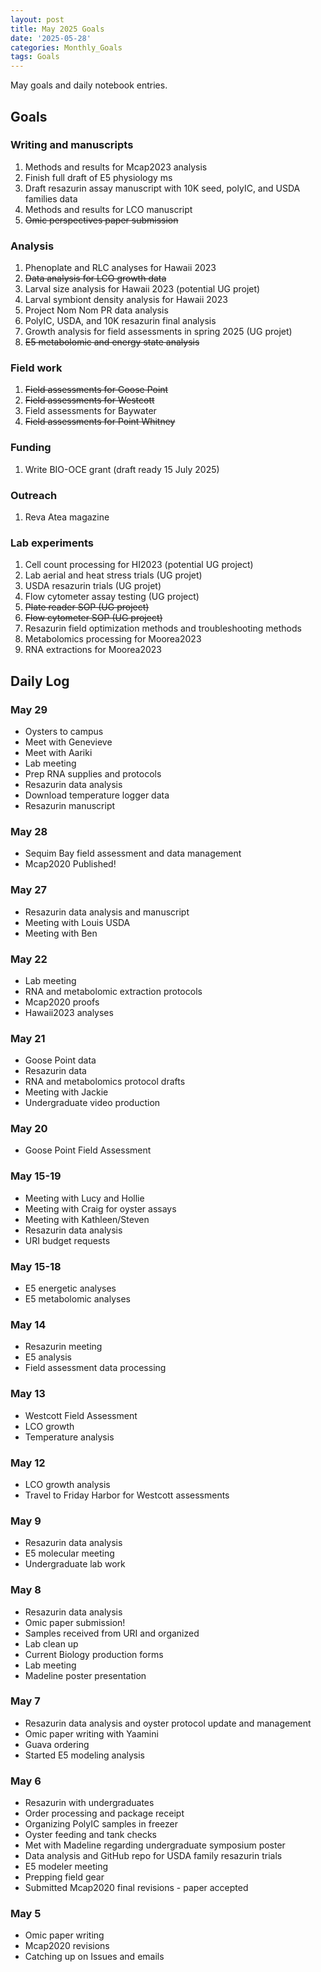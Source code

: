 ```yaml
---
layout: post
title: May 2025 Goals
date: '2025-05-28'
categories: Monthly_Goals
tags: Goals
---
```


May goals and daily notebook entries. 

## Goals  

### Writing and manuscripts 
              
1. Methods and results for Mcap2023 analysis
2. Finish full draft of E5 physiology ms  
3. Draft resazurin assay manuscript with 10K seed, polyIC, and USDA families data
4. Methods and results for LCO manuscript 
5. ~~Omic perspectives paper submission~~ 

### Analysis

1. Phenoplate and RLC analyses for Hawaii 2023
2. ~~Data analysis for LCO growth data~~ 
3. Larval size analysis for Hawaii 2023 (potential UG projet)
4. Larval symbiont density analysis for Hawaii 2023
5. Project Nom Nom PR data analysis 
6. PolyIC, USDA, and 10K resazurin final analysis 
7. Growth analysis for field assessments in spring 2025 (UG projet)
8. ~~E5 metabolomic and energy state analysis~~

### Field work 

1. ~~Field assessments for Goose Point~~ 
2. ~~Field assessments for Westcott~~
3. Field assessments for Baywater
4. ~~Field assessments for Point Whitney~~

### Funding

1. Write BIO-OCE grant (draft ready 15 July 2025) 

### Outreach 

1. Reva Atea magazine 

### Lab experiments 

1. Cell count processing for HI2023 (potential UG project)
2. Lab aerial and heat stress trials (UG projet)
3. USDA resazurin trials (UG projet)
4. Flow cytometer assay testing (UG project)
5. ~~Plate reader SOP (UG project)~~
6. ~~Flow cytometer SOP (UG project)~~
7. Resazurin field optimization methods and troubleshooting methods
8. Metabolomics processing for Moorea2023 
9. RNA extractions for Moorea2023

## **Daily Log**   

### May 29
 
- Oysters to campus 
- Meet with Genevieve 
- Meet with Aariki
- Lab meeting 
- Prep RNA supplies and protocols 
- Resazurin data analysis 
- Download temperature logger data 
- Resazurin manuscript 

### May 28
 
- Sequim Bay field assessment and data management 
- Mcap2020 Published! 

### May 27
 
- Resazurin data analysis and manuscript
- Meeting with Louis USDA
- Meeting with Ben 

### May 22
 
- Lab meeting
- RNA and metabolomic extraction protocols 
- Mcap2020 proofs 
- Hawaii2023 analyses 

### May 21
 
- Goose Point data 
- Resazurin data 
- RNA and metabolomics protocol drafts 
- Meeting with Jackie
- Undergraduate video production 
 
### May 20
 
- Goose Point Field Assessment

### May 15-19
 
- Meeting with Lucy and Hollie
- Meeting with Craig for oyster assays 
- Meeting with Kathleen/Steven
- Resazurin data analysis 
- URI budget requests 

### May 15-18
 
- E5 energetic analyses
- E5 metabolomic analyses

### May 14
 
- Resazurin meeting 
- E5 analysis 
- Field assessment data processing 

### May 13
 
- Westcott Field Assessment
- LCO growth
- Temperature analysis 

### May 12
 
- LCO growth analysis
- Travel to Friday Harbor for Westcott assessments

### May 9
 
- Resazurin data analysis 
- E5 molecular meeting
- Undergraduate lab work

### May 8
 
- Resazurin data analysis 
- Omic paper submission! 
- Samples received from URI and organized 
- Lab clean up 
- Current Biology production forms 
- Lab meeting 
- Madeline poster presentation

### May 7
 
- Resazurin data analysis and oyster protocol update and management 
- Omic paper writing with Yaamini 
- Guava ordering 
- Started E5 modeling analysis 

### May 6
 
- Resazurin with undergraduates 
- Order processing and package receipt 
- Organizing PolyIC samples in freezer 
- Oyster feeding and tank checks 
- Met with Madeline regarding undergraduate symposium poster 
- Data analysis and GitHub repo for USDA family resazurin trials 
- E5 modeler meeting 
- Prepping field gear 
- Submitted Mcap2020 final revisions - paper accepted

### May 5
 
- Omic paper writing 
- Mcap2020 revisions
- Catching up on Issues and emails 
